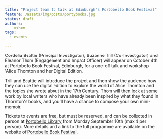 ```yaml
---
title: "Project team to talk at Edinburgh's Portobello Book Festival"
feature: /assets/img/posts/portybooks.jpg
status: draft
authors:
  - ethom
tags:
  - events

---
```

Cordelia Beattie (Principal Investigator), Suzanne Trill (Co-Investigator) and Eleanor Thom (Engagement and Impact Officer) will appear on October 4th at Portobello Book Festival, Edinburgh, for a one-off talk and workshop 'Alice Thornton and her Digital Edition'.

 Trill and Beattie will introduce the project and then show the audience how they can use the digital edition to explore the world of Alice Thornton and the topics she wrote about in the 17th Century. Thom will then look at some work by local writers who have already been inspired by what they found in Thornton's books, and you'll have a chance to compose your own mini-memoir.

Tickets to events are free, but must be reserved, and can be collected in person at [Portobello Library](https://www.edinburgh.gov.uk/directory-record/1229195/portobello-library) from Monday September 10th (max 4 per person). More details and a link to the full programme are available on the website of [Portobello Book Festival](https://portobellobookfestival.com/).



